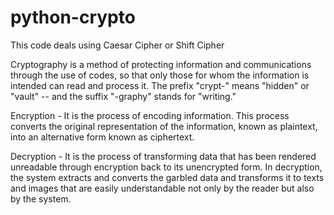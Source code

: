 # python-crypto

This code deals using Caesar Cipher or Shift Cipher

Cryptography is a method of protecting information and communications through the use of codes, so that only those for whom the information is intended can read and process it. The prefix "crypt-" means "hidden" or "vault" -- and the suffix "-graphy" stands for "writing."

Encryption - It is the process of encoding information. This process converts the original representation of the information, known as plaintext, into an alternative form known as ciphertext.

Decryption - It is the process of transforming data that has been rendered unreadable through encryption back to its unencrypted form. In decryption, the system extracts and converts the garbled data and transforms it to texts and images that are easily understandable not only by the reader but also by the system.
